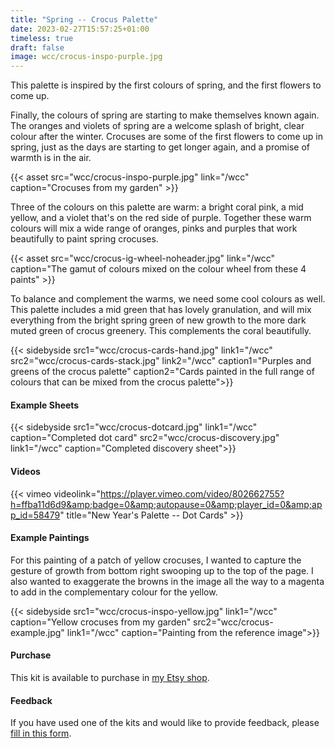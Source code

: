 ```yaml
---
title: "Spring -- Crocus Palette"
date: 2023-02-27T15:57:25+01:00
timeless: true
draft: false
image: wcc/crocus-inspo-purple.jpg
---
```


This palette is inspired by the first colours of spring, and the first flowers to come up.

Finally, the colours of spring are starting to make themselves known again. The oranges and violets of spring are a welcome splash of bright, clear colour after the winter.  Crocuses are some of the first flowers to come up in spring, just as the days are starting to get longer again, and a promise of warmth is in the air. 

{{< asset src="wcc/crocus-inspo-purple.jpg" link="/wcc" caption="Crocuses from my garden" >}}

Three of the colours on this palette are warm: a bright coral pink, a mid yellow, and a violet that's on the red side of purple.  Together these warm colours will mix a wide range of oranges, pinks and purples that work beautifully to paint spring crocuses.  

{{< asset src="wcc/crocus-ig-wheel-noheader.jpg" link="/wcc" caption="The gamut of colours mixed on the colour wheel from these 4 paints" >}}

To balance and complement the warms, we need some cool colours as well.  This palette includes a mid green that has lovely granulation, and will mix everything from the bright spring green of new growth to the more dark muted green of crocus greenery.  This complements the coral beautifully.  

{{< sidebyside src1="wcc/crocus-cards-hand.jpg" link1="/wcc" src2="wcc/crocus-cards-stack.jpg" link2="/wcc" caption1="Purples and greens of the crocus palette" caption2="Cards painted in the full range of colours that can be mixed from the crocus palette">}}

#### Example Sheets

{{< sidebyside src1="wcc/crocus-dotcard.jpg" link1="/wcc" caption="Completed dot card"
               src2="wcc/crocus-discovery.jpg" link1="/wcc" caption="Completed discovery sheet">}}

#### Videos

{{< vimeo videolink="https://player.vimeo.com/video/802662755?h=ffba11d6d9&amp;badge=0&amp;autopause=0&amp;player_id=0&amp;app_id=58479" title="New Year's Palette -- Dot Cards" >}}


#### Example Paintings

For this painting of a patch of yellow crocuses, I wanted to capture the gesture of growth from bottom right swooping up to the top of the page.  I also wanted to exaggerate the browns in the image all the way to a magenta to add in the complementary colour for the yellow.  

{{< sidebyside src1="wcc/crocus-inspo-yellow.jpg" link1="/wcc" caption="Yellow crocuses from my garden"
               src2="wcc/crocus-example.jpg" link1="/wcc" caption="Painting from the reference image">}}

#### Purchase

This kit is available to purchase in [my Etsy shop](https://www.etsy.com/uk/listing/1428603973/watercolour-curious-crocus-palette).

#### Feedback

If you have used one of the kits and would like to provide feedback, please [fill in this form](https://forms.gle/CgPkziFB4CgbPGvL7).


